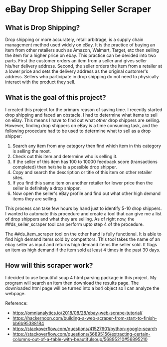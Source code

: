 # eBay Drop Shipping Seller Scraper

## What is Drop Shipping?
Drop shipping or more accurately, retail arbitrage, is a supply chain management method used widely on eBay. It is the practice of buying an item from other retailers such as Amazon, Walmart, Target, etc then selling the item for a higher price on ebay. This practice can be devided into two parts. First the customer orders an item from a seller and gives seller his/her delivery address. Second, the seller orders the item from a retailer at a lower price and sets the delivery address as the original customer's address. Sellers who participate in drop shipping do not need to physically interact with the product they sell. 

## What is the goal of this project?
I created this project for the primary reason of saving time. I recently started drop shipping and faced an obstacle. I had to determine what items to sell on eBay. This means I have to find out what *other* drop shippers are selling. However, finding drop shippers on eBay is a time consuming task, and the following procedure had to be used to determine what to sell as a drop shipper:

1. Search any item from any category then find which item in this category is selling the most. 
2. Check out this item and determine who is selling it. 
3. If the seller of this item has 100 to 10000 feedback score (transactions completed) then he/she is a possible drop shipper. 
4. Copy and search the description or title of this item on other retailer sites.
5. If you find this same item on another retailer for lower price then the seller is definitely a drop shipper. 
6. Now open the seller's eBay profile and find out what other high demand items they are selling.

This process can take few hours by hand just to identify 5-10 drop shippers. I wanted to automate this procedure and create a tool that can give me a list of drop shippers and what they are selling. As of right now, the ##ds_seller_scraper tool can perform upto step 4 of the procedure. 

The ##ds_item_scraper tool on the other hand is fully functional. It is able to find high demand items sold by competitors. This tool takes the name of an ebay seller as input and returns high demand items the seller sold. It flags an item as high demand if the item sold at least 4 times in the past 30 days. 

## How will this scraper work?
I decided to use beautiful soup 4 html parsing package in this project. My program will search an item then download the results page. The downloaded html page will be turned into a bs4 object so I can analyze the webpage. 


Reference: 
- https://omnianalytics.io/2018/08/28/ebay-web-scrape-tutorial/
- https://hackernoon.com/building-a-web-scraper-from-start-to-finish-bb6b95388184
- https://stackoverflow.com/questions/41527601/python-google-search
- https://stackoverflow.com/questions/56895156/extracting-certain-columns-out-of-a-table-with-beautifulsoup/56895210#56895210
